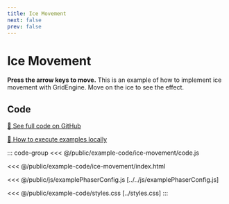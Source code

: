 ```yaml
---
title: Ice Movement
next: false
prev: false
---
```


<script setup>
import ExampleFrame from '../../components/ExampleFrame.vue';
</script>

# Ice Movement

**Press the arrow keys to move.** This is an example of how to implement ice movement with GridEngine. Move on the ice to see the effect.

<ExampleFrame :src="'../../example-code/ice-movement/index.html'" />

## Code

[:link: See full code on GitHub](https://github.com/Annoraaq/grid-engine/tree/master/docs/public/example-code/ice-movement)

[:open_book: How to execute examples locally](../../p/execute-examples-locally/index.html)

::: code-group
<<< @/public/example-code/ice-movement/code.js

<<< @/public/example-code/ice-movement/index.html

<<< @/public/js/examplePhaserConfig.js [../../js/examplePhaserConfig.js]

<<< @/public/example-code/styles.css [../styles.css]
:::
